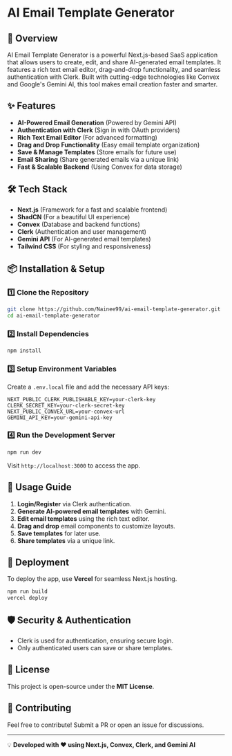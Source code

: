# AI Email Template Generator

## 🚀 Overview
AI Email Template Generator is a powerful Next.js-based SaaS application that allows users to create, edit, and share AI-generated email templates. It features a rich text email editor, drag-and-drop functionality, and seamless authentication with Clerk. Built with cutting-edge technologies like Convex and Google's Gemini AI, this tool makes email creation faster and smarter.

## ✨ Features

- **AI-Powered Email Generation** (Powered by Gemini API)
- **Authentication with Clerk** (Sign in with OAuth providers)
- **Rich Text Email Editor** (For advanced formatting)
- **Drag and Drop Functionality** (Easy email template organization)
- **Save & Manage Templates** (Store emails for future use)
- **Email Sharing** (Share generated emails via a unique link)
- **Fast & Scalable Backend** (Using Convex for data storage)

## 🛠️ Tech Stack

- **Next.js** (Framework for a fast and scalable frontend)
- **ShadCN** (For a beautiful UI experience)
- **Convex** (Database and backend functions)
- **Clerk** (Authentication and user management)
- **Gemini API** (For AI-generated email templates)
- **Tailwind CSS** (For styling and responsiveness)

## 📦 Installation & Setup

### 1️⃣ Clone the Repository
```sh
git clone https://github.com/Nainee99/ai-email-template-generator.git
cd ai-email-template-generator
```

### 2️⃣ Install Dependencies
```sh
npm install
```

### 3️⃣ Setup Environment Variables
Create a `.env.local` file and add the necessary API keys:
```env
NEXT_PUBLIC_CLERK_PUBLISHABLE_KEY=your-clerk-key
CLERK_SECRET_KEY=your-clerk-secret-key
NEXT_PUBLIC_CONVEX_URL=your-convex-url
GEMINI_API_KEY=your-gemini-api-key
```

### 4️⃣ Run the Development Server
```sh
npm run dev
```
Visit `http://localhost:3000` to access the app.

## 📌 Usage Guide

1. **Login/Register** via Clerk authentication.
2. **Generate AI-powered email templates** with Gemini.
3. **Edit email templates** using the rich text editor.
4. **Drag and drop** email components to customize layouts.
5. **Save templates** for later use.
6. **Share templates** via a unique link.

## 🚀 Deployment
To deploy the app, use **Vercel** for seamless Next.js hosting.
```sh
npm run build
vercel deploy
```

## 🛡️ Security & Authentication
- Clerk is used for authentication, ensuring secure login.
- Only authenticated users can save or share templates.

## 📜 License
This project is open-source under the **MIT License**.

## 🤝 Contributing
Feel free to contribute! Submit a PR or open an issue for discussions.

---

💡 **Developed with ❤️ using Next.js, Convex, Clerk, and Gemini AI**

